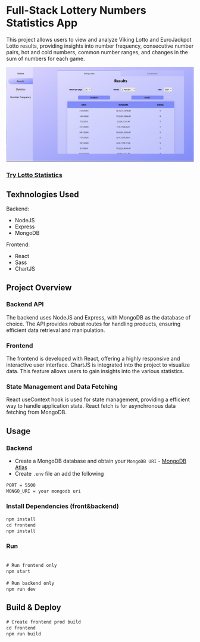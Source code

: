 # Full-Stack Lottery Numbers Statistics App

This project allows users to view and analyze Viking Lotto and EuroJackpot Lotto results, providing insights into number frequency, consecutive number pairs, hot and cold numbers, common number ranges, and changes in the sum of numbers for each game.

<img src="./frontend/public/lottery.jpg" />

### [Try Lotto Statistics](https://65de077b9069d8008d09c2c8--frabjous-pegasus-105f19.netlify.app/)

## Texhnologies Used

Backend:
- NodeJS
- Express
- MongoDB

Frontend:
- React
- Sass
- ChartJS

## Project Overview

### Backend API
The backend uses NodeJS and Express, with MongoDB as the database of choice. The API provides robust routes for handling products, ensuring efficient data retrieval and manipulation.

### Frontend
The frontend is developed with React, offering a highly responsive and interactive user interface. ChartJS is integrated into the project to visualize data. This feature allows users to gain insights into the various statistics.

### State Management and Data Fetching
React useContext hook is used for state management, providing a efficient way to handle application state. React fetch is for asynchronous data fetching from MongoDB.


## Usage

### Backend
- Create a MongoDB database and obtain your `MongoDB URI` - [MongoDB Atlas](https://www.mongodb.com/cloud/atlas/register)
- Create `.env` file an add the following

```
PORT = 5500
MONGO_URI = your mongodb uri
```
### Install Dependencies (front&backend)

```
npm install
cd frontend
npm install
```

### Run

```

# Run frontend only
npm start

# Run backend only
npm run dev
```

## Build & Deploy

```
# Create frontend prod build
cd frontend
npm run build
```
